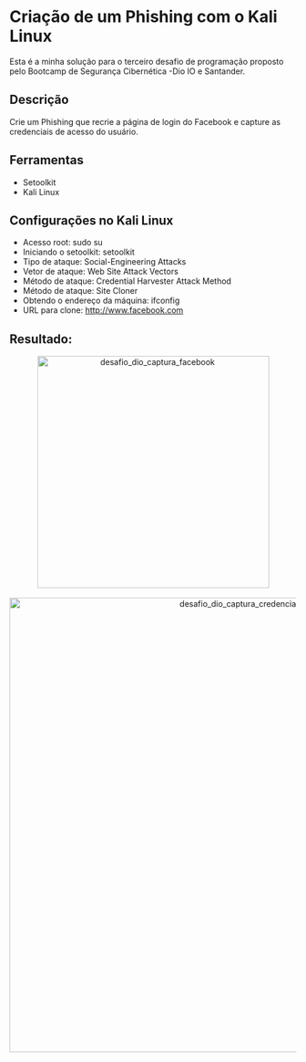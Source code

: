 <h1>Criação de um Phishing com o Kali Linux</h1>

Esta é a minha solução para o terceiro desafio de programação proposto pelo Bootcamp de Segurança Cibernética -Dio IO e Santander.

<h2>Descrição</h2>

Crie um Phishing que recrie a página de login do Facebook e capture as credenciais de acesso do usuário.

<h2>Ferramentas</h2>

+ Setoolkit
+ Kali Linux

<h2>Configurações no Kali Linux</h2>

+ Acesso root: sudo su
+ Iniciando o setoolkit: setoolkit
+ Tipo de ataque: Social-Engineering Attacks
+ Vetor de ataque: Web Site Attack Vectors
+ Método de ataque: Credential Harvester Attack Method
+ Método de ataque: Site Cloner
+ Obtendo o endereço da máquina: ifconfig
+ URL para clone: http://www.facebook.com

<h2>Resultado:</h2>

<div align="center">
<img width="407" alt="desafio_dio_captura_facebook" src="https://github.com/user-attachments/assets/8aaf1204-55e1-4e16-a0a3-afa9ab712c1f"/>
 </div><br>

 <div align="center">
  <img width="797" alt="desafio_dio_captura_credenciais" src="https://github.com/user-attachments/assets/e5438901-2ce8-4cb6-b19f-e827742fc233" />
 </div>


